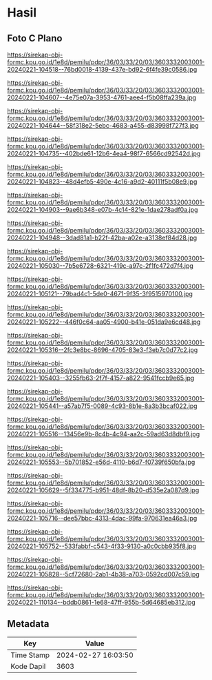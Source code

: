 # Hasil

## Foto C Plano

https://sirekap-obj-formc.kpu.go.id/1e8d/pemilu/pdpr/36/03/33/20/03/3603332003001-20240221-104518--76bd0018-4139-437e-bd92-6f4fe39c0586.jpg

https://sirekap-obj-formc.kpu.go.id/1e8d/pemilu/pdpr/36/03/33/20/03/3603332003001-20240221-104607--4e75e07a-3953-4761-aee4-f5b08ffa239a.jpg

https://sirekap-obj-formc.kpu.go.id/1e8d/pemilu/pdpr/36/03/33/20/03/3603332003001-20240221-104644--58f318e2-5ebc-4683-a455-d83998f727f3.jpg

https://sirekap-obj-formc.kpu.go.id/1e8d/pemilu/pdpr/36/03/33/20/03/3603332003001-20240221-104735--402bde61-12b6-4ea4-98f7-6566cd92542d.jpg

https://sirekap-obj-formc.kpu.go.id/1e8d/pemilu/pdpr/36/03/33/20/03/3603332003001-20240221-104823--48d4efb5-490e-4c16-a9d2-40111f5b08e9.jpg

https://sirekap-obj-formc.kpu.go.id/1e8d/pemilu/pdpr/36/03/33/20/03/3603332003001-20240221-104903--9ae6b348-e07b-4c14-821e-1dae278adf0a.jpg

https://sirekap-obj-formc.kpu.go.id/1e8d/pemilu/pdpr/36/03/33/20/03/3603332003001-20240221-104948--3dad81a1-b22f-42ba-a02e-a3138ef84d28.jpg

https://sirekap-obj-formc.kpu.go.id/1e8d/pemilu/pdpr/36/03/33/20/03/3603332003001-20240221-105030--7b5e6728-6321-419c-a97c-2f1fc472d7f4.jpg

https://sirekap-obj-formc.kpu.go.id/1e8d/pemilu/pdpr/36/03/33/20/03/3603332003001-20240221-105121--79bad4c1-5de0-4671-9f35-3f9515970100.jpg

https://sirekap-obj-formc.kpu.go.id/1e8d/pemilu/pdpr/36/03/33/20/03/3603332003001-20240221-105222--446f0c64-aa05-4900-b41e-051da9e6cd48.jpg

https://sirekap-obj-formc.kpu.go.id/1e8d/pemilu/pdpr/36/03/33/20/03/3603332003001-20240221-105316--2fc3e8bc-8696-4705-83e3-f3eb7c0d77c2.jpg

https://sirekap-obj-formc.kpu.go.id/1e8d/pemilu/pdpr/36/03/33/20/03/3603332003001-20240221-105403--3255fb63-2f7f-4157-a822-9541fccb9e65.jpg

https://sirekap-obj-formc.kpu.go.id/1e8d/pemilu/pdpr/36/03/33/20/03/3603332003001-20240221-105441--a57ab7f5-0089-4c93-8b1e-8a3b3bcaf022.jpg

https://sirekap-obj-formc.kpu.go.id/1e8d/pemilu/pdpr/36/03/33/20/03/3603332003001-20240221-105516--13456e9b-8c4b-4c94-aa2c-59ad63d8dbf9.jpg

https://sirekap-obj-formc.kpu.go.id/1e8d/pemilu/pdpr/36/03/33/20/03/3603332003001-20240221-105553--5b701852-e56d-4110-b6d7-f0739f650bfa.jpg

https://sirekap-obj-formc.kpu.go.id/1e8d/pemilu/pdpr/36/03/33/20/03/3603332003001-20240221-105629--5f334775-b951-48df-8b20-d535e2a087d9.jpg

https://sirekap-obj-formc.kpu.go.id/1e8d/pemilu/pdpr/36/03/33/20/03/3603332003001-20240221-105716--dee57bbc-4313-4dac-99fa-970631ea46a3.jpg

https://sirekap-obj-formc.kpu.go.id/1e8d/pemilu/pdpr/36/03/33/20/03/3603332003001-20240221-105752--533fabbf-c543-4f33-9130-a0c0cbb935f8.jpg

https://sirekap-obj-formc.kpu.go.id/1e8d/pemilu/pdpr/36/03/33/20/03/3603332003001-20240221-105828--5cf72680-2ab1-4b38-a703-0592cd007c59.jpg

https://sirekap-obj-formc.kpu.go.id/1e8d/pemilu/pdpr/36/03/33/20/03/3603332003001-20240221-110134--bddb0861-1e68-47ff-955b-5d64685eb312.jpg


## Metadata

| Key        | Value               |
| ---------- | ------------------- |
| Time Stamp | 2024-02-27 16:03:50 |
| Kode Dapil | 3603                |



